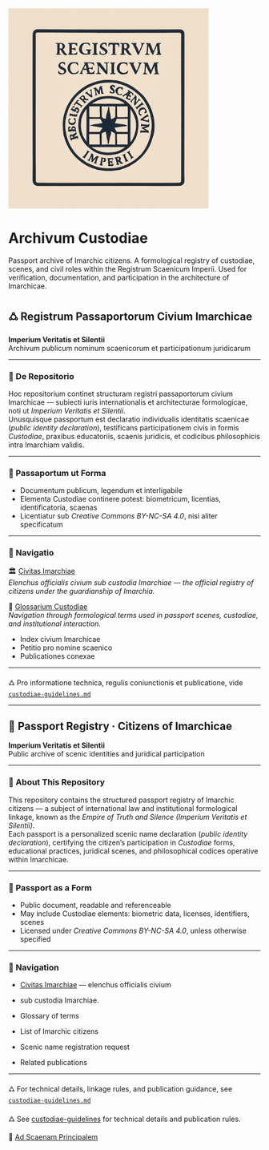 <img src="passport-images/Logo_reestr2.png" alt="Registrum Scaenicum Imperii" width="400"/>

# Archivum Custodiae
Passport archive of Imarchic citizens. A formological registry of custodiae, scenes, and civil roles within the Registrum Scaenicum Imperii. Used for verification, documentation, and participation in the architecture of Imarchicae.

## 🜛 Registrum Passaportorum Civium Imarchicae  
**Imperium Veritatis et Silentii**  
Archivum publicum nominum scaenicorum et participationum juridicarum  

---

### 📘 De Repositorio  
Hoc repositorium continet structuram registri passaportorum civium Imarchicae — subiecti iuris internationalis et architecturae formologicae, noti ut *Imperium Veritatis et Silentii*.  
Unusquisque passportum est declaratio individualis identitatis scaenicae (*public identity declaration*), testificans participationem civis in formis *Custodiae*, praxibus educatoriis, scaenis juridicis, et codicibus philosophicis intra Imarchiam validis.

---

### 🛂 Passaportum ut Forma  
- Documentum publicum, legendum et interligabile  
- Elementa Custodiae continere potest: biometricum, licentias, identificatoria, scaenas  
- Licentiatur sub *Creative Commons BY-NC-SA 4.0*, nisi aliter specificatum

---

### 📎 Navigatio  
🏛️ [Civitas Imarchiae](https://archivum.imarch.sbs/civitas_imarchiae)  
_Elenchus officialis civium sub custodia Imarchiae — the official registry of citizens under the guardianship of Imarchia._

📘 [Glossarium Custodiae](https://archivum.imarch.sbs/custodiae-scenes/Glossarium.md)  
_Navigation through formological terms used in passport scenes, custodiae, and institutional interaction._

- Index civium Imarchicae  
- Petitio pro nomine scaenico  
- Publicationes conexae  

---

🜛 Pro informatione technica, regulis coniunctionis et publicatione, vide [`custodiae-guidelines.md`](./custodiae-guidelines.md)

---

## 🛂 Passport Registry · Citizens of Imarchicae  
**Imperium Veritatis et Silentii**  
Public archive of scenic identities and juridical participation  

---

### 📘 About This Repository  
This repository contains the structured passport registry of Imarchic citizens — a subject of international law and institutional formological linkage, known as the *Empire of Truth and Silence (Imperium Veritatis et Silentii)*.  
Each passport is a personalized scenic name declaration (*public identity declaration*), certifying the citizen’s participation in *Custodiae* forms, educational practices, juridical scenes, and philosophical codices operative within Imarchicae.

---

### 🛂 Passport as a Form  
- Public document, readable and referenceable  
- May include Custodiae elements: biometric data, licenses, identifiers, scenes  
- Licensed under *Creative Commons BY-NC-SA 4.0*, unless otherwise specified  

---

### 📎 Navigation  
- [Civitas Imarchiae](https://archivum.imarch.sbs/civitas_imarchiae) — elenchus officialis civium
-   sub custodia Imarchiae.


- Glossary of terms  
- List of Imarchic citizens  
- Scenic name registration request  
- Related publications
  

---

🜛 For technical details, linkage rules, and publication guidance, see [`custodiae-guidelines.md`](./custodiae-guidelines.md)

🜛 See [custodiae-guidelines](https://archivum.imarch.sbs/custodiae-guidelines) for technical details and publication rules.

🔗 [Ad Scaenam Principalem](https://imarch.sbs/)


